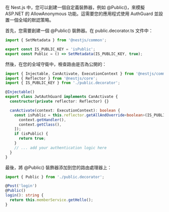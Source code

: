 在 Nest.js 中，您可以創建一個自定義裝飾器，例如 @Public()，來模擬 ASP.NET 的 AllowAnonymous 功能。這需要您的應用程式使用 AuthGuard 並設置一個全域的默認策略。

首先，您需要創建一個 @Public() 裝飾器。在 public.decorator.ts 文件中：
```ts
import { SetMetadata } from '@nestjs/common';

export const IS_PUBLIC_KEY = 'isPublic';
export const Public = () => SetMetadata(IS_PUBLIC_KEY, true);
```

然後，在您的全域守衛中，檢查路由是否為公開的：

```ts
import { Injectable, CanActivate, ExecutionContext } from '@nestjs/common';
import { Reflector } from '@nestjs/core';
import { IS_PUBLIC_KEY } from './public.decorator';

@Injectable()
export class JwtAuthGuard implements CanActivate {
  constructor(private reflector: Reflector) {}

  canActivate(context: ExecutionContext): boolean {
    const isPublic = this.reflector.getAllAndOverride<boolean>(IS_PUBLIC_KEY, [
      context.getHandler(),
      context.getClass(),
    ]);
    if (isPublic) {
      return true;
    }
    // ... add your authentication logic here
  }
}
```

最後，將 @Public() 裝飾器添加到您的路由處理器上：

```ts
import { Public } from './public.decorator';

@Post('login')
@Public()
login(): string {
  return this.memberService.getHello();
}
```